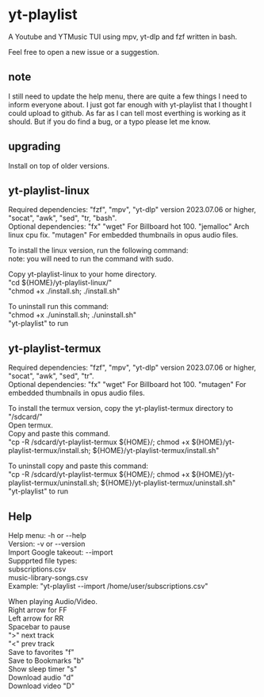 # yt-playlist
A Youtube and YTMusic TUI using mpv, yt-dlp and fzf written in bash.<br>

Feel free to open a new issue or a suggestion.<br>

## note

I still need to update the help menu, there are quite a few things I need to inform everyone about. I just got far enough with yt-playlist that I thought I could upload to github. As far as I can tell most everthing is working as it should. But if you do find a bug, or a typo please let me know.<br>

## upgrading

Install on top of older versions.<br>

## yt-playlist-linux

Required dependencies: "fzf", "mpv", "yt-dlp" version 2023.07.06 or higher, "socat", "awk", "sed", "tr, "bash".<br>
Optional dependencies: "fx" "wget" For Billboard hot 100. "jemalloc" Arch linux cpu fix. "mutagen" For embedded thumbnails in opus audio files.<br>

To install the linux version, run the following command:<br>
note: you will need to run the command with sudo.<br>

Copy yt-playlist-linux to your home directory.<br>
"cd ${HOME}/yt-playlist-linux/"<br>
"chmod +x ./install.sh; ./install.sh"<br>

To uninstall run this command:<br>
"chmod +x ./uninstall.sh; ./uninstall.sh"<br>
"yt-playlist" to run<br>

## yt-playlist-termux

Required dependencies: "fzf", "mpv", "yt-dlp" version 2023.07.06 or higher, "socat", "awk", "sed", "tr".<br>
Optional dependencies: "fx" "wget" For Billboard hot 100. "mutagen" For embedded thumbnails in opus audio files.<br>

To install the termux version, copy the yt-playlist-termux directory to "/sdcard/"<br>
Open termux.<br>
Copy and paste this command.<br>
"cp -R /sdcard/yt-playlist-termux ${HOME}/; chmod +x ${HOME}/yt-playlist-termux/install.sh; ${HOME}/yt-playlist-termux/install.sh"<br>

To uninstall copy and paste this command:<br>
"cp -R /sdcard/yt-playlist-termux ${HOME}/; chmod +x ${HOME}/yt-playlist-termux/uninstall.sh; ${HOME}/yt-playlist-termux/uninstall.sh"<br>
"yt-playlist" to run<br>

## Help

Help menu:              -h or --help<br>
Version:                -v or --version<br>
Import Google takeout:  --import<br>
Suppprted file types:<br>
subscriptions.csv<br>
music-library-songs.csv<br>
Example: "yt-playlist --import /home/user/subscriptions.csv"<br>

When playing Audio/Video.<br>
Right arrow for FF<br>
Left arrow for RR<br>
Spacebar to pause<br>
">" next track<br>
"<" prev track<br>
Save to favorites    "f"<br>
Save to Bookmarks    "b"<br>
Show sleep timer     "s"<br>
Download audio       "d"<br>
Download video       "D"<br>

